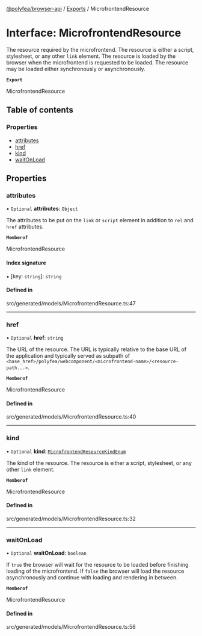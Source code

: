 [@polyfea/browser-api](../README.md) / [Exports](../modules.md) / MicrofrontendResource

# Interface: MicrofrontendResource

The resource required by the microfrontend.
The resource is either a script, stylesheet, or any other `link` element. The resource is 
loaded by the browser when the microfrontend is requested to be loaded. The resource may be loaded
either synchronously or asynchronously.

**`Export`**

MicrofrontendResource

## Table of contents

### Properties

- [attributes](MicrofrontendResource.md#attributes)
- [href](MicrofrontendResource.md#href)
- [kind](MicrofrontendResource.md#kind)
- [waitOnLoad](MicrofrontendResource.md#waitonload)

## Properties

### attributes

• `Optional` **attributes**: `Object`

The attributes to be put on the `link` or `script` element in addition to `rel` and `href` attributes.

**`Memberof`**

MicrofrontendResource

#### Index signature

▪ [key: `string`]: `string`

#### Defined in

src/generated/models/MicrofrontendResource.ts:47

___

### href

• `Optional` **href**: `string`

The URL of the resource. The URL is typically relative to the base URL of the application and typically
served as subpath of `<base_href>/polyfea/webcomponent/<microfrontend-name>/<resource-path...>`.

**`Memberof`**

MicrofrontendResource

#### Defined in

src/generated/models/MicrofrontendResource.ts:40

___

### kind

• `Optional` **kind**: [`MicrofrontendResourceKindEnum`](../modules.md#microfrontendresourcekindenum-1)

The kind of the resource. The resource is either a script, stylesheet, or any other `link` element.

**`Memberof`**

MicrofrontendResource

#### Defined in

src/generated/models/MicrofrontendResource.ts:32

___

### waitOnLoad

• `Optional` **waitOnLoad**: `boolean`

If `true` the browser will wait for the resource to be loaded before finishing loading of the microfrontend.
If `false` the browser will load the resource asynchronously and continue with loading and rendering in 
between.

**`Memberof`**

MicrofrontendResource

#### Defined in

src/generated/models/MicrofrontendResource.ts:56
